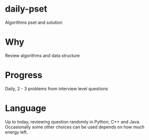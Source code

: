 # daily-pset

Algorithms pset and solution

# Why

Review algorithms and data structure

# Progress

Daily, 2 - 3 problems from interview level questions

# Language

Up to today, reviewing question randomly in Python, C++ and Java. Occasionally some other choices can be used depends on how much energy left.